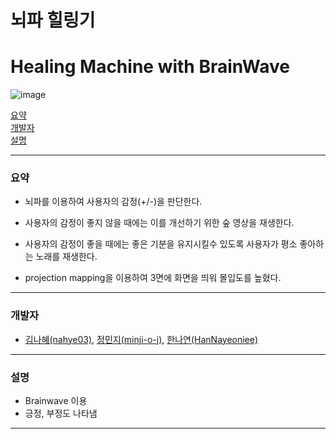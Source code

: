 # 뇌파 힐링기
# Healing Machine with BrainWave
![image](https://img.shields.io/badge/license-Apache--2.0-green)

[요약](#요약)  
[개발자](#개발자)  
[설명](#설명)  

---


### 요약 

  - 뇌파를 이용하여 사용자의 감정(+/-)을 판단한다.
  
  - 사용자의 감정이 좋지 않을 때에는 이를 개선하기 위한 숲 영상을 재생한다.
  
  - 사용자의 감정이 좋을 때에는 좋은 기분을 유지시킬수 있도록 사용자가 평소 좋아하는 노래를 재생한다.
  
  - projection mapping을 이용하여 3면에 화면을 띄워 몰입도를 높혔다. 

---

### 개발자

  - [김나혜(nahye03)](https://github.com/nahye03), [정민지(minji-o-j)](https://github.com/minji-o-j/), [한나연(HanNayeoniee)](https://github.com/HanNayeoniee/)
---
  
### 설명
  - Brainwave 이용
  - 긍정, 부정도 나타냄
---
